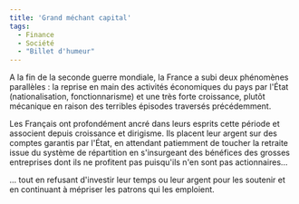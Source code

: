```yaml
---
title: 'Grand méchant capital'
tags:
  - Finance
  - Société
  - "Billet d'humeur"
---
```


A la fin de la seconde guerre mondiale, la France a subi deux phénomènes
parallèles&nbsp;: la reprise en main des activités économiques du pays par
l'État (nationalisation, fonctionnarisme) et une très forte croissance, plutôt
mécanique en raison des terribles épisodes traversés précédemment.

<!-- more -->

Les Français ont profondément ancré dans leurs esprits cette période et
associent depuis croissance et dirigisme. Ils placent leur argent sur des
comptes garantis par l'État, en attendant patiemment de toucher la retraite
issue du système de répartition en s'insurgeant des bénéfices des grosses
entreprises dont ils ne profitent pas puisqu'ils n'en sont pas actionnaires…

… tout en refusant d'investir leur temps ou leur argent pour les soutenir et en
continuant à mépriser les patrons qui les emploient.
